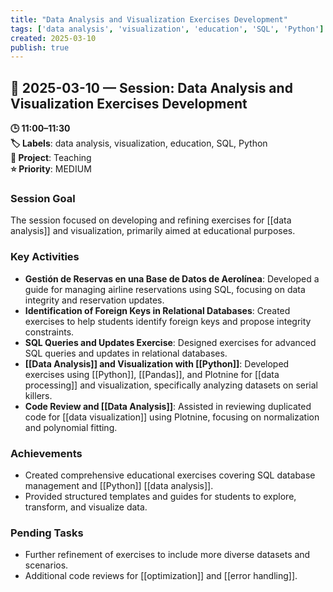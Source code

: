 ```yaml
---
title: "Data Analysis and Visualization Exercises Development"
tags: ['data analysis', 'visualization', 'education', 'SQL', 'Python']
created: 2025-03-10
publish: true
---
```


## 📅 2025-03-10 — Session: Data Analysis and Visualization Exercises Development

**🕒 11:00–11:30**  
**🏷️ Labels**: data analysis, visualization, education, SQL, Python  
**📂 Project**: Teaching  
**⭐ Priority**: MEDIUM  


### Session Goal
The session focused on developing and refining exercises for [[data analysis]] and visualization, primarily aimed at educational purposes.

### Key Activities
- **Gestión de Reservas en una Base de Datos de Aerolínea**: Developed a guide for managing airline reservations using SQL, focusing on data integrity and reservation updates.
- **Identification of Foreign Keys in Relational Databases**: Created exercises to help students identify foreign keys and propose integrity constraints.
- **SQL Queries and Updates Exercise**: Designed exercises for advanced SQL queries and updates in relational databases.
- **[[Data Analysis]] and Visualization with [[Python]]**: Developed exercises using [[Python]], [[Pandas]], and Plotnine for [[data processing]] and visualization, specifically analyzing datasets on serial killers.
- **Code Review and [[Data Analysis]]**: Assisted in reviewing duplicated code for [[data visualization]] using Plotnine, focusing on normalization and polynomial fitting.

### Achievements
- Created comprehensive educational exercises covering SQL database management and [[Python]] [[data analysis]].
- Provided structured templates and guides for students to explore, transform, and visualize data.

### Pending Tasks
- Further refinement of exercises to include more diverse datasets and scenarios.
- Additional code reviews for [[optimization]] and [[error handling]].
